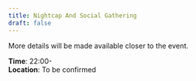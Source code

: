 ```yaml
---
title: Nightcap And Social Gathering
draft: false
---
```


More details will be made available closer to the event.

**Time**: 22:00- \
**Location**: To be confirmed
